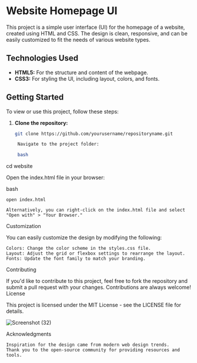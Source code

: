 # Website Homepage UI

This project is a simple user interface (UI) for the homepage of a website, created using HTML and CSS. The design is clean, responsive, and can be easily customized to fit the needs of various website types.


## Technologies Used

- **HTML5:** For the structure and content of the webpage.
- **CSS3:** For styling the UI, including layout, colors, and fonts.

## Getting Started

To view or use this project, follow these steps:

1. **Clone the repository:**
   ```bash
   git clone https://github.com/yourusername/repositoryname.git

    Navigate to the project folder:

    bash

cd website

Open the index.html file in your browser:

bash

    open index.html

    Alternatively, you can right-click on the index.html file and select "Open with" > "Your Browser."

Customization

You can easily customize the design by modifying the following:

    Colors: Change the color scheme in the styles.css file.
    Layout: Adjust the grid or flexbox settings to rearrange the layout.
    Fonts: Update the font family to match your branding.

Contributing

If you'd like to contribute to this project, feel free to fork the repository and submit a pull request with your changes. Contributions are always welcome!
License

This project is licensed under the MIT License - see the LICENSE file for details.

![Screenshot (32)](https://github.com/user-attachments/assets/0c634424-9fe8-4a45-bda5-a52cd40c8151)

Acknowledgments

    Inspiration for the design came from modern web design trends.
    Thank you to the open-source community for providing resources and tools.
    

